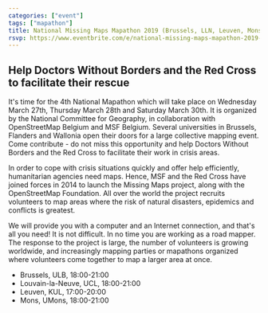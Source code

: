 ```yaml
---
categories: ["event"]
tags: ["mapathon"]
title: National Missing Maps Mapathon 2019 (Brussels, LLN, Leuven, Mons)
rsvp: https://www.eventbrite.com/e/national-missing-maps-mapathon-2019-tickets-56812358293
---
```


## Help Doctors Without Borders and the Red Cross to facilitate their rescue

It's time for the 4th National Mapathon which will take place on Wednesday March 27th, Thursday March 28th and Saturday March 30th. It is organized by the National Committee for Geography, in collaboration with OpenStreetMap Belgium and MSF Belgium. Several universities in Brussels, Flanders and Wallonia open their doors for a large collective mapping event. Come contribute - do not miss this opportunity and help Doctors Without Borders and the Red Cross to facilitate their work in crisis areas.

In order to cope with crisis situations quickly and offer help efficiently, humanitarian agencies need maps. Hence, MSF and the Red Cross have joined forces in 2014 to launch the Missing Maps project, along with the OpenStreetMap Foundation. All over the world the project recruits volunteers to map areas where the risk of natural disasters, epidemics and conflicts is greatest.

We will provide you with a computer and an Internet connection, and that's all you need! It is not difficult. In no time you are working as a road mapper. The response to the project is large, the number of volunteers is growing worldwide, and increasingly mapping parties or mapathons organized where volunteers come together to map a larger area at once.

- Brussels, ULB, 18:00-21:00
- Louvain-la-Neuve, UCL, 18:00-21:00
- Leuven, KUL, 17:00-20:00
- Mons, UMons, 18:00-21:00

